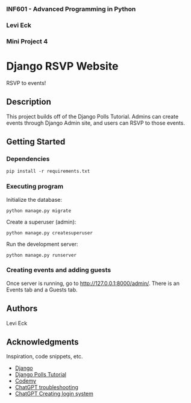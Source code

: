 <!--
INF601 - Advanced Programming in Python
Assignment: Mini Project 4
I,     Levi Eck    , affirm that the work submitted for this assignment is entirely my own. I have not engaged in any form of academic dishonesty, including but not limited to cheating, plagiarism, or the use of unauthorized materials. I have neither provided nor received unauthorized assistance and have accurately cited all sources in adherence to academic standards. I understand that failing to comply with this integrity statement may result in consequences, including disciplinary actions as determined by my course instructor and outlined in institutional policies. By signing this statement, I acknowledge my commitment to upholding the principles of academic integrity.
-->

### INF601 - Advanced Programming in Python
### Levi Eck
### Mini Project 4


# Django RSVP Website

RSVP to events!

## Description

This project builds off of the Django Polls Tutorial. Admins can create events through Django Admin site, and users can RSVP to those events. 

## Getting Started

### Dependencies
```
pip install -r requirements.txt
```

### Executing program
Initialize the database:
```
python manage.py migrate
``````
Create a superuser (admin):
```
python manage.py createsuperuser
``````
Run the development server:
```
python manage.py runserver
``````

### Creating events and adding guests

Once server is running, go to http://127.0.0.1:8000/admin/. There is an Events tab and a Guests tab. 

## Authors

Levi Eck

## Acknowledgments

Inspiration, code snippets, etc.
* [Django](https://www.djangoproject.com/)
* [Django Polls Tutorial](https://docs.djangoproject.com/en/4.2/intro/)
* [Codemy](https://www.youtube.com/watch?v=CTrVDi3tt8o)
* [ChatGPT troubleshooting](https://chatgpt.com/share/67f340fe-65f4-8001-bab6-2d183eb4e2eb)
* [ChatGPT Creating login system](https://chatgpt.com/share/67f340e7-63b0-8001-841c-76a623fea61f)
